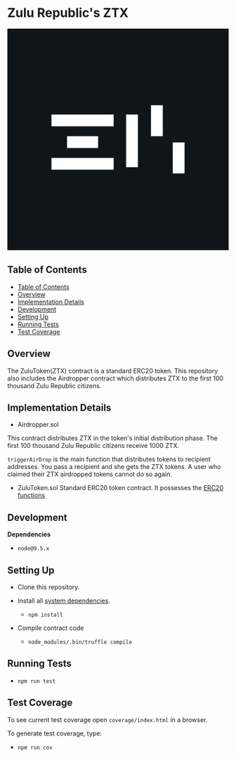 # Zulu Republic's ZTX

![Zulu Republic](zulu-icon.png)

## Table of Contents

-   [Table of Contents](#table-of-contents)
-   [Overview](#overview)
-   [Implementation Details](#implementation-details)
-   [Development](#development)
-   [Setting Up](#setting-up)
-   [Running Tests](#running-tests)
-   [Test Coverage](#test-coverage)

## Overview

The ZuluToken(ZTX) contract is a standard ERC20 token. This repository also includes the Airdropper contract which distributes ZTX to the first 100 thousand Zulu Republic citizens.

## Implementation Details

-   Airdropper.sol

This contract distributes ZTX in the token's initial distribution phase. The first 100 thousand Zulu Republic citizens receive 1000 ZTX.

`triggerAirDrop` is the main function that distributes tokens to recipient addresses. You pass a recipient and she gets the ZTX tokens. A user who claimed their ZTX airdropped tokens cannot do so again.

-   ZuluToken.sol
    Standard ERC20 token contract. It possesses the [ERC20 functions](https://github.com/ethereum/EIPs/blob/master/EIPS/eip-20.md)

## Development

**Dependencies**

-   `node@9.5.x`

## Setting Up

-   Clone this repository.

-   Install all [system dependencies](#development).

    -   `npm install`

-   Compile contract code

    -   `node_modules/.bin/truffle compile`

## Running Tests

-   `npm run test`

## Test Coverage

To see current test coverage open `coverage/index.html` in a browser.

To generate test coverage, type:

-   `npm run cov`
